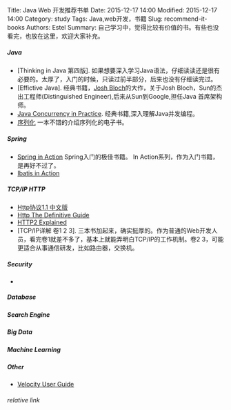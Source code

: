 Title: Java Web 开发推荐书单
Date: 2015-12-17 14:00
Modified: 2015-12-17 14:00
Category: study
Tags: Java,web开发，书籍
Slug: recommend-it-books
Authors: Estel
Summary: 自己学习中，觉得比较有价值的书。有些也没看完，也放在这里，欢迎大家补充。

##### Java
- [Thinking in Java 第四版]. 如果想要深入学习Java语法，仔细读读还是很有必要的。太厚了，入门的时候，只读过前半部分，后来也没有仔细读完过。
- [Effictive Java]. 经典书籍，[Josh Bloch](https://en.wikipedia.org/wiki/Joshua_Bloch)的大作，关于Josh Bloch，Sun的杰出工程师(Distinguished Engineer),后来从Sun到Google,担任Java 首席架构师。
- [Java Concurrency in Practice](http://libereco-kv.oss-cn-hangzhou.aliyuncs.com/it-book/VelocityUsersGuide.pdf). 经典书籍,深入理解Java并发编程。
- [序列化](https://libereco-kv.oss-cn-hangzhou.aliyuncs.com/libereco-kv2015-08-20-17-00-00-0001) 一本不错的介绍序列化的电子书。


##### Spring
- [Spring in Action](https://libereco-kv.oss-cn-hangzhou.aliyuncs.com/it-book/HTTP%E6%9D%83%E5%A8%81%E6%8C%87%E5%8D%97.pdf) Spring入门的极佳书籍。 In Action系列，作为入门书籍，是再好不过了。
- [Ibatis in Action](https://libereco-kv.oss-cn-hangzhou.aliyuncs.com/it-book/Spring%20in%20Action%2C%204th%20Edition.pdf)

##### TCP/IP HTTP
- [Http协议1.1 中文版](https://libereco-kv.oss-cn-hangzhou.aliyuncs.com/it-book/HTTP%E5%8D%8F%E8%AE%AE%20%E4%B8%AD%E6%96%87%E7%89%88.pdf)
- [Http The Definitive Guide](https://libereco-kv.oss-cn-hangzhou.aliyuncs.com/it-book/%E5%BA%8F%E5%88%97%E5%8C%96.pdf)
- [HTTP2 Explained](https://github.com/bagder/http2-explained)
- [TCP/IP详解 卷1 2 3]. 三本书加起来，确实挺厚的。作为普通的Web开发人员，看完卷1就差不多了，基本上就能弄明白TCP/IP的工作机制。卷2 3，可能更适合从事通信研发，比如路由器，交换机。

##### Security
- 

##### Database

##### Search Engine

##### Big Data

##### Machine Learning

##### Other
- [Velocity User Guide](http://libereco-kv.oss-cn-hangzhou.aliyuncs.com/it-book/iBATIS%2Bin%2BAction.pdf)

###### relative link
